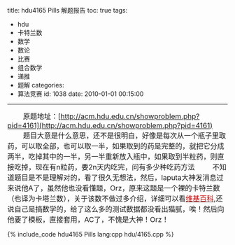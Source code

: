 title: hdu4165 Pills 解题报告
toc: true
tags:
  - hdu
  - 卡特兰数
  - 数学
  - 数论
  - 比赛
  - 组合数学
  - 递推
  - 题解
categories:
  - 算法竞赛
id: 1038
date: 2010-01-01 00:15:00
---

<font size=3>&nbsp;&nbsp;&nbsp;&nbsp;&nbsp;&nbsp;&nbsp;&nbsp;原题地址：[http://acm.hdu.edu.cn/showproblem.php?pid=4161](http://acm.hdu.edu.cn/showproblem.php?pid=4161)
&nbsp;&nbsp;&nbsp;&nbsp;&nbsp;&nbsp;&nbsp;&nbsp;题目大意是什么意思，还不是很明白，好像是每次从一个瓶子里取药，可以取全部，也可以取一半，如果取到的药是完整的，就把它分成两半，吃掉其中的一半，另一半重新放入瓶中，如果取到半粒药，则直接吃掉，现在有n粒药，要2n天内吃完，问有多少种吃药方法
&nbsp;&nbsp;&nbsp;&nbsp;&nbsp;&nbsp;&nbsp;&nbsp;不知道题目是不是理解对的，看了很久无想法，然后，laputa大神发消息过来说他A了，虽然他也没看懂题，Orz，原来这题是一个裸的卡特兰数（也译为卡塔兰数），关于该数不做过多介绍，详细可以看[<font color="cc0000">维基百科</font>](http://zh.wikipedia.org/wiki/%E5%8D%A1%E5%A1%94%E5%85%B0%E6%95%B0 "卡塔兰数 - 维基百科"),还说自己是搞数学的，给了这么多的测试数据都没看出猫腻，唉！然后向他要了模板，直接套用，AC了，不愧是大神！Orz！</font>

{% include_code hdu4165 Pills lang:cpp hdu/4165.cpp %}